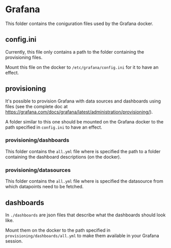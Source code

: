 # Grafana

This folder contains the coniguration files used by the Grafana docker.

## config.ini

Currently, this file only contains a path to the folder containing the provisioning files.

Mount this file on the docker to `/etc/grafana/config.ini` for it to have an effect.

## provisioning

It's possible to provision Grafana with data sources and dashboards using files (see the complete doc at https://grafana.com/docs/grafana/latest/administration/provisioning/).

A folder similar to this one should be mounted on the Grafana docker to the path specified in `config.ini` to have an effect.

### provisioning/dashboards

This folder contains the `all.yml` file where is specified the path to a folder containing the dashboard descriptions (on the docker).

### provisioning/datasources

This folder contains the `all.yml` file where is specified the datasource from which datapoints need to be fetched.

## dashboards

In `./dashboards` are json files that describe what the dashboards should look like.

Mount them on the docker to the path specified in `provisioning/dashboards/all.yml` to make them available in your Grafana session.
